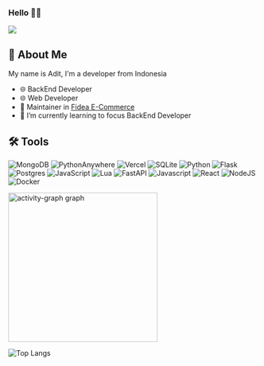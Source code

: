 ### Hello 👋👋
![](https://komarev.com/ghpvc/?username=eldovyn)
## 📝 About Me
My name is Adit, I'm a developer from Indonesia
- :globe_with_meridians: BackEnd Developer
- :globe_with_meridians: Web Developer
- 📝 Maintainer in [Fidea E-Commerce](https://github.com/Fidea-Ecommerce)
- 🌱 I’m currently learning to focus BackEnd Developer

## 🛠 Tools

![MongoDB](https://img.shields.io/badge/MongoDB-%234ea94b.svg?style=for-the-badge&logo=mongodb&logoColor=white) ![PythonAnywhere](https://img.shields.io/badge/pythonanywhere-%232F9FD7.svg?style=for-the-badge&logo=pythonanywhere&logoColor=151515) ![Vercel](https://img.shields.io/badge/vercel-%23000000.svg?style=for-the-badge&logo=vercel&logoColor=white) ![SQLite](https://img.shields.io/badge/sqlite-%2307405e.svg?style=for-the-badge&logo=sqlite&logoColor=white) ![Python](https://img.shields.io/badge/python-3670A0?style=for-the-badge&logo=python&logoColor=ffdd54) ![Flask](https://img.shields.io/badge/flask-%23000.svg?style=for-the-badge&logo=flask&logoColor=white) ![Postgres](https://img.shields.io/badge/postgres-%23316192.svg?style=for-the-badge&logo=postgresql&logoColor=white) ![JavaScript](https://img.shields.io/badge/javascript-%23323330.svg?style=for-the-badge&logo=javascript&logoColor=%23F7DF1E) ![Lua](https://img.shields.io/badge/lua-%232C2D72.svg?style=for-the-badge&logo=lua&logoColor=white) ![FastAPI](https://img.shields.io/badge/FastAPI-005571?style=for-the-badge&logo=fastapi) ![Javascript](https://img.shields.io/badge/JavaScript-323330?style=for-the-badge&logo=javascript&logoColor=F7DF1E) ![React](https://img.shields.io/badge/React-20232A?style=for-the-badge&logo=react&logoColor=61DAFB) ![NodeJS](https://img.shields.io/badge/Node.js-339933?style=for-the-badge&logo=nodedotjs&logoColor=white) ![Docker](https://img.shields.io/badge/docker-%230db7ed.svg?style=for-the-badge&logo=docker&logoColor=white) 

<img src="https://github-readme-activity-graph.vercel.app/graph?username=eldovyn&radius=16&hide_border=true&theme=tokyo-night&area=true&order=5" height="300" alt="activity-graph graph"  />

![Top Langs](https://github-readme-stats.vercel.app/api/top-langs/?username=anuraghazra&layout=compact)
